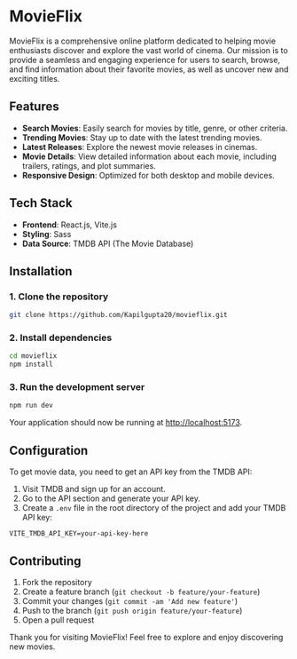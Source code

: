 # MovieFlix
MovieFlix is a comprehensive online platform dedicated to helping movie enthusiasts discover and explore the vast world of cinema. Our mission is to provide a seamless and engaging experience for users to search, browse, and find information about their favorite movies, as well as uncover new and exciting titles.

## Features

- **Search Movies**: Easily search for movies by title, genre, or other criteria.
- **Trending Movies**: Stay up to date with the latest trending movies.
- **Latest Releases**: Explore the newest movie releases in cinemas.
- **Movie Details**: View detailed information about each movie, including trailers, ratings, and plot summaries.
- **Responsive Design**: Optimized for both desktop and mobile devices.

## Tech Stack

- **Frontend**: React.js, Vite.js
- **Styling**: Sass
- **Data Source**: TMDB API (The Movie Database)

## Installation

### 1. Clone the repository

```bash
git clone https://github.com/Kapilgupta20/movieflix.git
```

### 2. Install dependencies

```bash
cd movieflix
npm install
```

### 3. Run the development server

```bash
npm run dev
```

Your application should now be running at [http://localhost:5173](http://localhost:5173).

## Configuration

To get movie data, you need to get an API key from the TMDB API:

1. Visit TMDB and sign up for an account.
2. Go to the API section and generate your API key.
3. Create a `.env` file in the root directory of the project and add your TMDB API key:

```env
VITE_TMDB_API_KEY=your-api-key-here
```

## Contributing

1. Fork the repository
2. Create a feature branch (`git checkout -b feature/your-feature`)
3. Commit your changes (`git commit -am 'Add new feature'`)
4. Push to the branch (`git push origin feature/your-feature`)
5. Open a pull request


Thank you for visiting MovieFlix! Feel free to explore and enjoy discovering new movies.